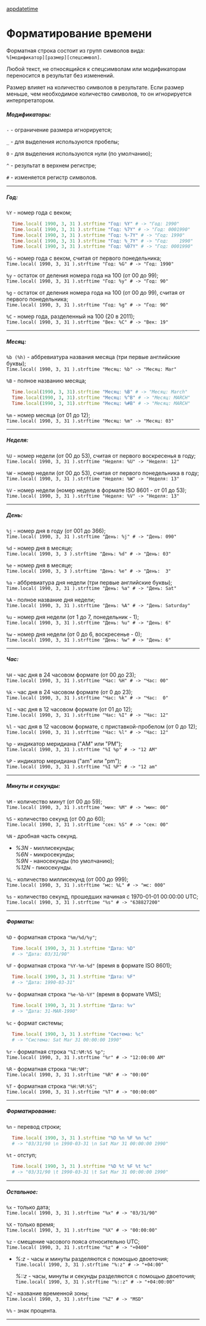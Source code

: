[appdatetime]()
# Форматирование времени

Форматная строка состоит из групп символов вида:  
`%[модификатор][размер][спецсимвол]`.

Любой текст, не относящийся к спецсимволам или модификаторам переносится в результат без изменений.

Размер влияет на количество символов в результате. Если размер меньше, чем необходимое количество символов, то он игнорируется интерпретатором.

##### Модификаторы:

`-` - ограничение размера игнорируется;

`_` - для выделения используются пробелы;

`0` - для выделения используются нули (по умолчанию);

`^` - результат в верхнем регистре;

`#` - изменяется регистр символов.

*****

##### Год:

`%Y` - номер года с веком;

~~~~~ ruby
  Time.local( 1990, 3, 31 ).strftime "Год: %Y" # -> "Год: 1990"
  Time.local( 1990, 3, 31 ).strftime "Год: %7Y" # -> "Год: 0001990"
  Time.local( 1990, 3, 31 ).strftime "Год: %-7Y" # -> "Год: 1990"
  Time.local( 1990, 3, 31 ).strftime "Год: %_7Y" # -> "Год:    1990"
  Time.local( 1990, 3, 31 ).strftime "Год: %07Y" # -> "Год: 0001990"
~~~~~

`%G` - номер года с веком, считая от первого понедельника;  
`Time.local( 1990, 3, 31 ).strftime "Год: %G" # -> "Год: 1990"`

`%y` - остаток от деления номера года на 100 (от 00 до 99);  
`Time.local( 1990, 3, 31 ).strftime "Год: %y" # -> "Год: 90"`

`%g` - остаток от деления номера года на 100 (от 00 до 99), считая от первого понедельника;  
`Time.local( 1990, 3, 31 ).strftime "Год: %g" # -> "Год: 90"`

`%C` - номер года, разделенный на 100 (20 в 2011);  
`Time.local( 1990, 3, 31 ).strftime "Век: %C" # -> "Век: 19"`

*****

##### Месяц:

`%b (%h)` - аббревиатура названия месяца (три первые английские буквы);  
`Time.local( 1990, 3, 31 ).strftime "Месяц: %b" -> "Месяц: Mar"`

`%B` - полное названию месяца;

~~~~~ ruby
  Time.local(1990, 3, 31).strftime "Месяц: %B" # -> "Месяц: March"
  Time.local(1990, 3, 31).strftime "Месяц: %^B" # -> "Месяц: MARCH"
  Time.local(1990, 3, 31).strftime "Месяц: %#B" # -> "Месяц: MARCH"
~~~~~

`%m` - номер месяца (от 01 до 12);  
`Time.local( 1990, 3, 31 ).strftime "Месяц: %m" -> "Месяц: 03"`

*****

##### Неделя:

`%U` - номер недели (от 00 до 53), считая от первого воскресенья в году;  
`Time.local( 1990, 3, 31 ).strftime "Неделя: %U" -> "Неделя: 12"`

`%W` - номер недели (от 00 до 53), считая от первого понедельника в году;  
`Time.local( 1990, 3, 31 ).strftime "Неделя: %W" -> "Неделя: 13"`

`%V` - номер недели (номер недели в формате ISO 8601 - от 01 до 53);  
`Time.local( 1990, 3, 31 ).strftime "Неделя: %V" -> "Неделя: 13"`

*****

##### День:

`%j` - номер дня в году (от 001 до 366);  
`Time.local( 1990, 3, 31 ).strftime "День: %j" # -> "День: 090"`

`%d` - номер дня в месяце;  
`Time.local( 1990, 3, 3 ).strftime "День: %d" # -> "День: 03"`

`%e` - номер дня в месяце;  
`Time.local( 1990, 3, 3 ).strftime "День: %e" # -> "День:  3"`

`%a` - аббревиатура дня недели (три первые английские буквы);  
`Time.local( 1990, 3, 31 ).strftime "День: %a" # -> "День: Sat"`

`%A` - полное название дня недели;  
`Time.local( 1990, 3, 31 ).strftime "День: %A" # -> "День: Saturday"`

`%u` - номер дня недели (от 1 до 7, понедельник - 1);  
`Time.local( 1990, 3, 31 ).strftime "День: %u" # -> "День: 6"`

`%w` - номер дня недели (от 0 до 6, воскресенье - 0);  
`Time.local( 1990, 3, 31 ).strftime "День: %w" # -> "День: 6"`

*****

##### Час:

`%H` - час дня в 24 часовом формате (от 00 до 23);  
`Time.local( 1990, 3, 31 ).strftime "Час: %H" # -> "Час: 00"`

`%k` - час дня в 24 часовом формате (от 0 до 23);  
`Time.local( 1990, 3, 31 ).strftime "Час: %k" # -> "Час:  0"`

`%I` - час дня в 12 часовом формате (от 01 до 12);  
`Time.local( 1990, 3, 31 ).strftime "Час: %I" # -> "Час: 12"`

`%l` - час дня в 12 часовом формате, с приставкой-пробелом (от 0 до 12);  
`Time.local( 1990, 3, 31 ).strftime "Час: %l" # -> "Час: 12"`

`%p` - индикатор меридиана ("AM" или "PM");  
`Time.local( 1990, 3, 31 ).strftime "%I %p" # -> "12 AM"`

`%P` - индикатор меридиана ("am" или "pm");  
`Time.local( 1990, 3, 31 ).strftime "%I %P" # -> "12 am"`

*****

##### Минуты и секунды:

`%M` - количество минут (от 00 до 59);  
`Time.local( 1990, 3, 31 ).strftime "мин: %M" # -> "мин: 00"`

`%S` - количество секунд (от 00 до 60);  
`Time.local( 1990, 3, 31 ).strftime "сек: %S" # -> "сек: 00"`

`%N` - дробная часть секунд.

+ _%3N_ - миллисекунды;  
  _%6N_ - микросекунды;  
  _%9N_ - наносекунды (по умолчанию);  
  _%12N_ - пикосекунды.

`%L` - количество миллисекунд (от 000 до 999);  
`Time.local( 1990, 3, 31 ).strftime "мс: %L" # -> "мс: 000"`

`%s` - количество секунд, прошедших начиная с 1970-01-01 00:00:00 UTC;  
`Time.local( 1990, 3, 31 ).strftime "%s" # -> "638827200"`

*****

##### Форматы:

`%D` - форматная строка `"%m/%d/%y"`;

~~~~~ ruby
  Time.local( 1990, 3, 31 ).strftime "Дата: %D"
  # -> "Дата: 03/31/90"
~~~~~

`%F` - форматная строка `"%Y-%m-%d"` (время в формате ISO 8601);

~~~~~ ruby
  Time.local( 1990, 3, 31 ).strftime "Дата: %F"
  # -> "Дата: 1990-03-31"
~~~~~

`%v` - форматная строка `"%e-%b-%Y"` (время в формате VMS);

~~~~~ ruby
  Time.local( 1990, 3, 31 ).strftime "Дата: %v"
  # -> "Дата: 31-MAR-1990"
~~~~~

`%c` - формат системы;

~~~~~ ruby
  Time.local( 1990, 3, 31 ).strftime "Система: %c"
  # -> "Система: Sat Mar 31 00:00:00 1990"
~~~~~

`%r` - форматная строка `"%I:%M:%S %p"`;  
`Time.local( 1990, 3, 31 ).strftime "%r" # -> "12:00:00 AM"`

`%R` - форматная строка `"%H:%M"`;  
`Time.local( 1990, 3, 31 ).strftime "%R" # -> "00:00"`

`%T` - форматная строка `"%H:%M:%S"`;  
`Time.local( 1990, 3, 31 ).strftime "%T" # -> "00:00:00"`

*****

##### Форматирование:

`%n` - перевод строки;

~~~~~ ruby
  Time.local( 1990, 3, 31 ).strftime "%D %n %F %n %c"
  # -> "03/31/90 \n 1990-03-31 \n Sat Mar 31 00:00:00 1990"
~~~~~

`%t` - отступ;

~~~~~ ruby
  Time.local( 1990, 3, 31 ).strftime "%D %t %F %t %c"
  # -> "03/31/90 \t 1990-03-31 \t Sat Mar 31 00:00:00 1990"
~~~~~

*****

##### Остальное:

`%x` - только дата;  
`Time.local( 1990, 3, 31 ).strftime "%x" # -> "03/31/90"`

`%X` - только время;  
`Time.local( 1990, 3, 31 ).strftime "%X" # -> "00:00:00"`

`%z` - смещение часового пояса относительно UTC;  
`Time.local( 1990, 3, 31 ).strftime "%z" # -> "+0400"`

+ _%:z_ - часы и минуты разделяются с помощью двоеточия;  
`Time.local( 1990, 3, 31 ).strftime "%:z" # -> "+04:00"`

  _%::z_ - часы, минуты и секунды разделяются с помощью двоеточия;  
`Time.local( 1990, 3, 31 ).strftime "%::z" # -> "+04:00:00"`

`%Z` - название временной зоны;  
`Time.local( 1990, 3, 31 ).strftime "%Z" # -> "MSD"`

`%%` - знак процента.

*****